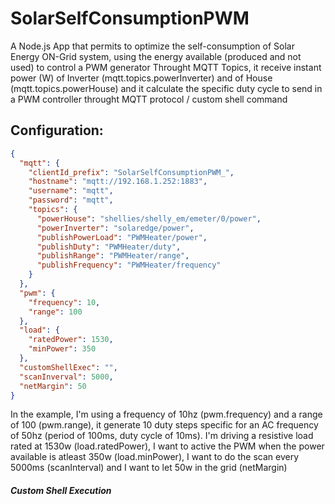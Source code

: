# SolarSelfConsumptionPWM

A Node.js App that permits to optimize the self-consumption of Solar Energy ON-Grid system, using the energy available (produced and not used) to control a PWM generator
Throught MQTT Topics, it receive instant power (W) of Inverter (mqtt.topics.powerInverter) and of House (mqtt.topics.powerHouse) and it calculate the specific duty cycle to send in a PWM controller throught MQTT protocol / custom shell command


## Configuration:
```JSON
{
  "mqtt": {
    "clientId_prefix": "SolarSelfConsumptionPWM_",
    "hostname": "mqtt://192.168.1.252:1883",
    "username": "mqtt",
    "password": "mqtt",
    "topics": {
      "powerHouse": "shellies/shelly_em/emeter/0/power",
      "powerInverter": "solaredge/power",
      "publishPowerLoad": "PWMHeater/power",
      "publishDuty": "PWMHeater/duty",
      "publishRange": "PWMHeater/range",
      "publishFrequency": "PWMHeater/frequency"
    }
  },
  "pwm": {
    "frequency": 10,
    "range": 100
  },
  "load": {
    "ratedPower": 1530,
    "minPower": 350
  },
  "customShellExec": "",
  "scanInverval": 5000,
  "netMargin": 50
}
```
In the example, I'm using a frequency of 10hz (pwm.frequency) and a range of 100 (pwm.range), it generate 10 duty steps specific for an AC frequency of 50hz (period of 100ms, duty cycle of 10ms).
I'm driving a resistive load rated at 1530w (load.ratedPower), I want to active the PWM when the power available is atleast 350w (load.minPower), I want to do the scan every 5000ms (scanInterval) and I want to let 50w in the grid (netMargin)

##### Custom Shell Execution
